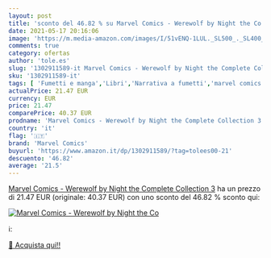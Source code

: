 ```yaml
---
layout: post
title: 'sconto del 46.82 % su Marvel Comics - Werewolf by Night the Co  '
date: 2021-05-17 20:16:06
image: 'https://m.media-amazon.com/images/I/51vENQ-1LUL._SL500_._SL400_.jpg'
comments: true
category: ofertas
author: 'tole.es'
slug: '1302911589-it Marvel Comics - Werewolf by Night the Complete Collection 3'
sku: '1302911589-it'
tags: [ 'Fumetti e manga','Libri','Narrativa a fumetti','marvel comics', ]
actualPrice: 21.47 EUR
currency: EUR
price: 21.47
comparePrice: 40.37 EUR
prodname: 'Marvel Comics - Werewolf by Night the Complete Collection 3'
country: 'it'
flag: '🇮🇹'
brand: 'Marvel Comics'
buyurl: 'https://www.amazon.it/dp/1302911589/?tag=tolees00-21'
descuento: '46.82'
average: '21.5'
---
```


[Marvel Comics - Werewolf by Night the Complete Collection 3](https://www.amazon.it/dp/1302911589/?tag=tolees00-21) ha un prezzo di 21.47 EUR (originale: 40.37 EUR) con uno sconto del 46.82 % sconto qui:

[![Marvel Comics - Werewolf by Night the Co](https://m.media-amazon.com/images/I/51vENQ-1LUL._SL500_._SL400_.jpg)](https://www.amazon.it/dp/1302911589/?tag=tolees00-21)

ℹ️:


[🛒 Acquista qui!!](https://www.amazon.it/dp/1302911589/?tag=tolees00-21)
